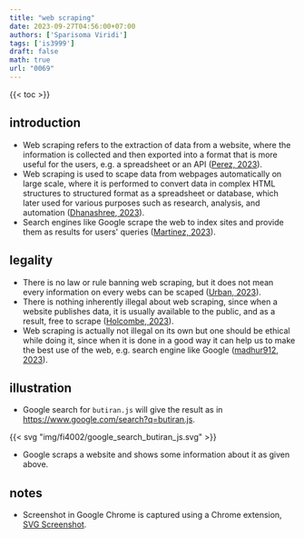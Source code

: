```yaml
---
title: "web scraping"
date: 2023-09-27T04:56:00+07:00
authors: ['Sparisoma Viridi']
tags: ['is3999']
draft: false
math: true
url: "0069"
---
```

{{< toc >}}


## introduction
+ Web scraping refers to the extraction of data from a website, where the information is collected and then exported into a format that is more useful for the users, e.g. a spreadsheet or an API ([Perez, 2023](https://www.parsehub.com/blog/what-is-web-scraping/)).
+ Web scraping is used to scape data from webpages automatically on large scale, where it is performed to convert data in complex HTML structures to structured format as a spreadsheet or database, which later used for various purposes such as research, analysis, and automation ([Dhanashree, 2023](https://nanonets.com/blog/web-scraping-with-node-js/)).
+ Search engines like Google scrape the web to index sites and provide them as results for users' queries ([Martinez, 2023](https://blog.logrocket.com/best-node-js-web-scrapers-use-case/)).


## legality
+ There is no law or rule banning web scraping, but it does not mean every information on every webs can be scaped ([Urban, 2023](https://blog.apify.com/is-web-scraping-legal/)).
+ There is nothing inherently illegal about web scraping, since when a website publishes data, it is usually available to the public, and as a result, free to scrape ([Holcombe, 2023](https://kinsta.com/knowledgebase/what-is-web-scraping/)).
+ Web scraping is actually not illegal on its own but one should be ethical while doing it, since when it is done in a good way it can help us to make the best use of the web, e.g. search engine like Google ([madhur912, 2023](https://www.geeksforgeeks.org/web-scrapping-legal-or-illegal/)).


## illustration
+ Google search for `butiran.js` will give the result as in https://www.google.com/search?q=butiran.js.

{{< svg "img/fi4002/google_search_butiran_js.svg" >}}

+ Google scraps a website and shows some information about it as given above.


## notes
+ Screenshot in Google Chrome is captured using a Chrome extension, [SVG Screenshot](https://chrome.google.com/webstore/detail/svg-screenshot/nfakpcpmhhilkdpphcjgnokknpbpdllg/related).